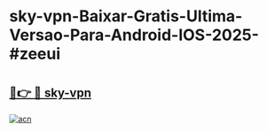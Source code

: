 # sky-vpn-Baixar-Gratis-Ultima-Versao-Para-Android-IOS-2025-#zeeui

# <h2><a href="https://ainizakaria.my?title=sky-vpn&ref=22M">🔗👉 🔴 sky-vpn</a></h2>

[![acn](https://github.com/user-attachments/assets/0f9c940e-d8b0-45ae-aac7-cd30a18b3e1c)](https://ainizakaria.my?title=sky-vpn&ref=22M)

